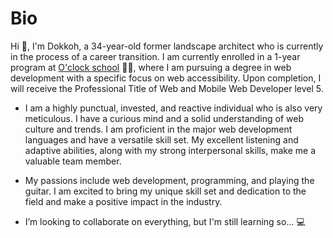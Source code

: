 # Bio

Hi :wave:, I'm Dokkoh, a 34-year-old former landscape architect who is currently in the process of a career transition.
I am currently enrolled in a 1-year program at [O'clock school](https://oclock.io/) :man_student:, where I am pursuing a degree in web development with a specific focus on web accessibility. Upon completion, I will receive the Professional Title of Web and Mobile Web Developer level 5.

- I am a highly punctual, invested, and reactive individual who is also very meticulous. I have a curious mind and a solid understanding of web culture and trends.
I am proficient in the major web development languages and have a versatile skill set. My excellent listening and adaptive abilities, along with my strong interpersonal skills, make me a valuable team member.

- My passions include web development, programming, and playing the guitar. I am excited to bring my unique skill set and dedication to the field and make a positive impact in the industry.

- I’m looking to collaborate on everything, but I'm still learning so... :computer:
